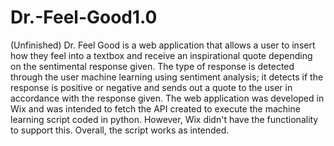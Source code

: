 # Dr.-Feel-Good1.0
(Unfinished) Dr. Feel Good is a web application that allows a user to insert how they feel into a textbox and receive an inspirational quote depending on the sentimental response given. The type of response is detected through the user machine learning using sentiment analysis; it detects if the response is positive or negative and sends out a quote to the user in accordance with the response given. The web application was developed in Wix and was intended to fetch the API created to execute the machine learning script coded in python. However, Wix didn't have the functionality to support this. Overall, the script works as intended.
